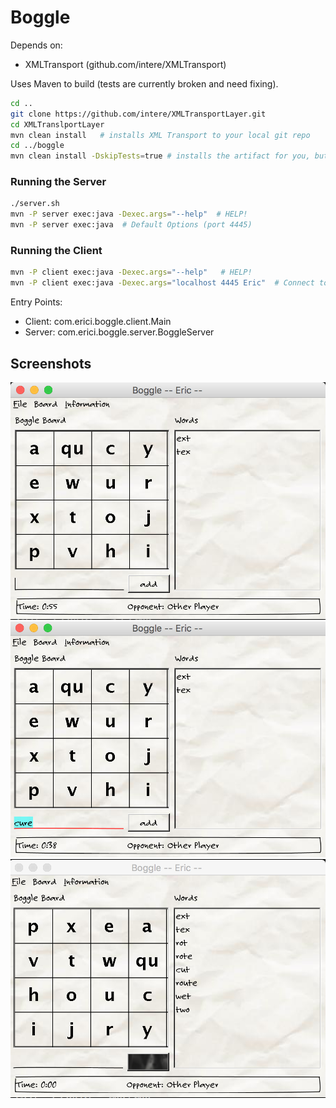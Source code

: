 Boggle
====
Depends on:
* XMLTransport (github.com/intere/XMLTransport)

Uses Maven to build (tests are currently broken and need fixing).

```bash
cd ..
git clone https://github.com/intere/XMLTransportLayer.git
cd XMLTranslportLayer
mvn clean install	# installs XML Transport to your local git repo
cd ../boggle
mvn clean install -DskipTests=true # installs the artifact for you, but doesn't execute the tests
```

### Running the Server
```bash
./server.sh
mvn -P server exec:java -Dexec.args="--help"  # HELP!
mvn -P server exec:java  # Default Options (port 4445)
```

### Running the Client
```bash
mvn -P client exec:java -Dexec.args="--help"   # HELP!
mvn -P client exec:java -Dexec.args="localhost 4445 Eric"  # Connect to a server on localhost, port 445, with the username: Eric
```

Entry Points:
* Client: com.erici.boggle.client.Main
* Server: com.erici.boggle.server.BoggleServer


## Screenshots

![Screenshot 1](https://raw.githubusercontent.com/intere/boggle/master/screenshots/Screenshot1.png)
![Screenshot 2](https://raw.githubusercontent.com/intere/boggle/master/screenshots/Screenshot2.png)
![Screenshot 3](https://raw.githubusercontent.com/intere/boggle/master/screenshots/Screenshot3.png)
